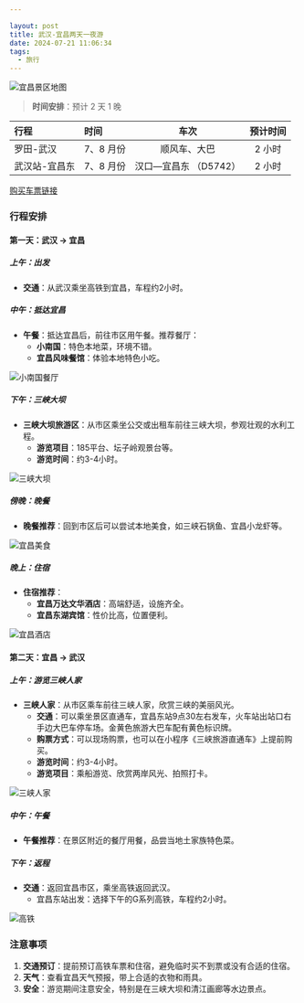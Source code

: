 ```yaml
---

layout: post
title: 武汉-宜昌两天一夜游
date: 2024-07-21 11:06:34
tags:
  - 旅行
---
```


![宜昌景区地图](https://s2.loli.net/2024/07/21/QGdYo5uc1JMIRnU.jpg)

> **时间安排**：预计 2 天 1 晚

| 行程          | 时间      |         车次          | 预计时间 |
| :------------ | :-------- | :-------------------: | :------: |
| 罗田-武汉     | 7、8 月份 |     顺风车、大巴      |  2 小时  |
| 武汉站-宜昌东 | 7、8 月份 | 汉口—宜昌东 （D5742） |  2 小时  |

[购买车票链接](https://kyfw.12306.cn/otn/leftTicket/init?linktypeid=dc&fs=%E6%AD%A6%E6%B1%89,WHN&ts=%E5%AE%9C%E6%98%8C%E4%B8%9C,HAN&date=2024-07-30&flag=N,N,Y)

### 行程安排

#### **第一天：武汉 -> 宜昌**

##### **上午：出发**
- **交通**：从武汉乘坐高铁到宜昌，车程约2小时。

##### **中午：抵达宜昌**
- **午餐**：抵达宜昌后，前往市区用午餐。推荐餐厅：
  - **小南国**：特色本地菜，环境不错。
  - **宜昌风味餐馆**：体验本地特色小吃。

![小南国餐厅](https://s2.loli.net/2024/07/21/3RbNY9kEFKJsLzG.jpg)

##### **下午：三峡大坝**
- **三峡大坝旅游区**：从市区乘坐公交或出租车前往三峡大坝，参观壮观的水利工程。
  - **游览项目**：185平台、坛子岭观景台等。
  - **游览时间**：约3-4小时。

![三峡大坝](https://s2.loli.net/2024/07/21/5qkTLMzRYFS9hJb.jpg)

##### **傍晚：晚餐**
- **晚餐推荐**：回到市区后可以尝试本地美食，如三峡石锅鱼、宜昌小龙虾等。

![宜昌美食](https://s2.loli.net/2024/07/21/2gJKMNdCjY5bHDr.jpg)

##### **晚上：住宿**
- **住宿推荐**：
  - **宜昌万达文华酒店**：高端舒适，设施齐全。
  - **宜昌东湖宾馆**：性价比高，位置便利。

![宜昌酒店](https://s2.loli.net/2024/07/21/4DQk9hNFiKaOtyT.jpg)

#### **第二天：宜昌 -> 武汉**

##### **上午：游览三峡人家**
- **三峡人家**：从市区乘车前往三峡人家，欣赏三峡的美丽风光。
  - **交通**：可以乘坐景区直通车，宜昌东站9点30左右发车，火车站出站口右手边大巴车停车场。金黄色旅游大巴车配有黄色标识牌。
  - **购票方式**：可以现场购票，也可以在小程序《三峡旅游直通车》上提前购买。
  - **游览时间**：约3-4小时。
  - **游览项目**：乘船游览、欣赏两岸风光、拍照打卡。

![三峡人家](https://s2.loli.net/2024/07/21/6Rv3gCrA7XEshZQ.jpg)

##### **中午：午餐**
- **午餐推荐**：在景区附近的餐厅用餐，品尝当地土家族特色菜。

##### **下午：返程**
- **交通**：返回宜昌市区，乘坐高铁返回武汉。
  - 宜昌东站出发：选择下午的G系列高铁，车程约2小时。

![高铁](https://s2.loli.net/2024/07/21/7HjE2ThVkl5cPRo.jpg)

### 注意事项
1. **交通预订**：提前预订高铁车票和住宿，避免临时买不到票或没有合适的住宿。
2. **天气**：查看宜昌天气预报，带上合适的衣物和雨具。
3. **安全**：游览期间注意安全，特别是在三峡大坝和清江画廊等水边景点。
